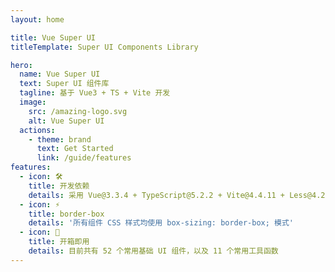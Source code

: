 ```yaml
---
layout: home

title: Vue Super UI
titleTemplate: Super UI Components Library

hero:
  name: Vue Super UI
  text: Super UI 组件库
  tagline: 基于 Vue3 + TS + Vite 开发
  image:
    src: /amazing-logo.svg
    alt: Vue Super UI
  actions:
    - theme: brand
      text: Get Started
      link: /guide/features
features:
  - icon: 🛠️
    title: 开发依赖
    details: 采用 Vue@3.3.4 + TypeScript@5.2.2 + Vite@4.4.11 + Less@4.2.0 实现
  - icon: ⚡️
    title: border-box
    details: '所有组件 CSS 样式均使用 box-sizing: border-box; 模式'
  - icon: 🚀
    title: 开箱即用
    details: 目前共有 52 个常用基础 UI 组件，以及 11 个常用工具函数
---
```


<!-- <script setup lang="ts">
import { onMounted } from 'vue'
import { fetchVersion } from './.vitepress/utils/fetchVersion'

onMounted(() => {
  fetchVersion()
})
</script> -->

